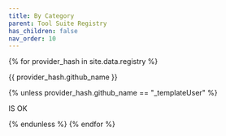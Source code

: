 ```yaml
---
title: By Category
parent: Tool Suite Registry
has_children: false
nav_order: 10
---
```



{% for provider_hash in site.data.registry %}
    <p>{{ provider_hash.github_name }}</p>
    {% unless provider_hash.github_name == "_templateUser" %}
        <p>IS OK</p>
    {% endunless %}
{% endfor %}

<!-- <pre>_template{
    "github_name"=>"_templateUser", 
    "suites"=>[{
        "name"=>"suite_1", 
        "description"=>"suite description #1", 
        "category"=>"Category [: Subcategory]", 
        "pipelines"=>[{"name"=>"pipeline_1",  "description"=>"Stage 1 Pipeline description #1"}], 
        "shared_modules"=>[{"name"=>"path/to/module_1", "description"=>"shared module description #1"}], 
        "apps"=>[{"name"=>"app_1", "description"=>"Stage 2 App description #1"}]
    }]
}</pre> -->


<!-- _template{"github_name"=>"abc123", "suites"=>[{"name"=>"suite_1", "description"=>"suite description #1", "category"=>"Category [: Subcategory]", "pipelines"=>[{"name"=>"pipeline_1", "description"=>"Stage 1 Pipeline description #1"}], "shared_modules"=>[{"name"=>"path/to/module_1", "description"=>"shared module description #1"}], "apps"=>[{"name"=>"app_1", "description"=>"Stage 2 App description #1"}]}]} -->

<!-- provider.github_name == _templateUser -->
